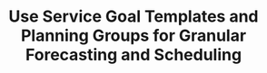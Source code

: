 ---
title: "Use Service Goal Templates and Planning Groups for Granular Forecasting and Scheduling"
chapter: false
weight: 30
---